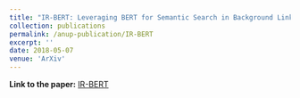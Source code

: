 ```yaml
---
title: "IR-BERT: Leveraging BERT for Semantic Search in Background Linking for News Articles"
collection: publications
permalink: /anup-publication/IR-BERT
excerpt: ''
date: 2018-05-07
venue: 'ArXiv'
---
```



**Link to the paper:** [IR-BERT](https://arxiv.org/abs/2007.12603)

<!-- ---
title: "IR BERT Leveraging BERT for Semantic Search in Background Linking for News Articles"
collection: publications
permalink: /anup-publication/IR-BERT:-Leveraging-BERT-for-Semantic-Search-in-Background-Linking-for-News-Articles
excerpt: ''
date: 2020-07-01
venue: 'ArXiv'
citation: Anand Deshmukh, Anup, and Udhav Sethi. "IR-BERT: Leveraging BERT for Semantic Search in Background Linking for News Articles." arXiv e-prints (2020): arXiv-2007.
---
 -->



